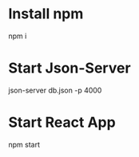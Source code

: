 # Install npm
npm i

# Start Json-Server
json-server db.json -p 4000

# Start React App
npm start




